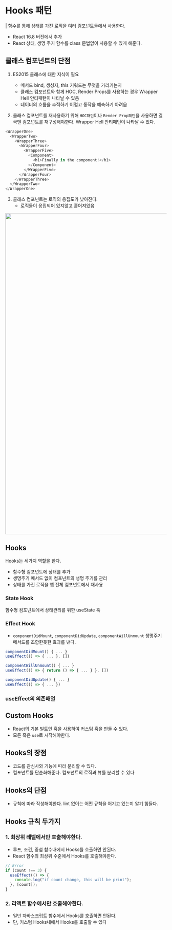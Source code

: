 # Hooks 패턴

| 함수를 통해 상태를 가진 로직을 여러 컴포넌트들에서 사용한다.

- React 16.8 버전에서 추가
- React 상태, 생명 주기 함수를 class 문법없이 사용할 수 있게 해준다.

## 클래스 컴포넌트의 단점

1. ES2015 클래스에 대한 지식이 필요

   - 메서드 bind, 생성자, this 키워드는 무엇을 가리키는지
   - 클래스 컴포넌트와 함께 HOC, Render Props를 사용하는 경우 Wrapper Hell 안티패턴이 나타날 수 있음
   - 데이터의 흐름을 추적하기 어렵고 동작을 예측하기 아려움

2. 클래스 컴포넌트를 재사용하기 위해 `HOC패턴`이나 `Render Prop패턴`을 사용하면 결국엔 컴포넌트를 재구성해야한다. Wrapper Hell 안티패턴이 나타날 수 있다.

```js
<WrapperOne>
  <WrapperTwo>
    <WrapperThree>
      <WrapperFour>
        <WrapperFive>
          <Component>
            <h1>Finally in the component!</h1>
          </Component>
        </WrapperFive>
      </WrapperFour>
    </WrapperThree>
  </WrapperTwo>
</WrapperOne>
```

3. 클래스 컴포넌트는 로직의 응집도가 낮아진다.
   - 로직들이 응집되어 있지않고 흩어져있음

<img src="https://patterns-dev-kr.github.io/static/e7c7779aca248f5471a3753fa4f175ed/2b73a/hooks02.png" width="1000" />

## Hooks

Hooks는 세가지 역할을 한다.

- 함수형 컴포넌트에 상태를 추가
- 생명주기 메서드 없이 컴포넌트의 생명 주기를 관리
- 상태를 가진 로직을 앱 전체 컴포넌트에서 재사용

### State Hook

함수형 컴포넌트에서 상태관리를 위한 useState 훅

### Effect Hook

- `componentDidMount`, `componentDidUpdate`, `componentWillUnmount` 생명주기 메서드를 조합한듯한 효과를 낸다.

```js
componentDidMount() { ... }
useEffect(() => { ... }, [])

componentWillUnmount() { ... }
useEffect(() => { return () => { ... } }, [])

componentDidUpdate() { ... }
useEffect(() => { ... })
```

### useEffect의 의존배열

## Custom Hooks

- React의 기본 빌트인 훅을 사용하여 커스텀 훅을 만들 수 있다.
- 모든 훅은 `use`로 시작해야한다.

## Hooks의 장점

- 코드를 관심사와 기능에 따라 분리할 수 있다.
- 컴포넌트를 단순화해준다. 컴포넌트의 로직과 뷰를 분리할 수 있다

## Hooks의 단점

- 규칙에 따라 작성해야한다. lint 없이는 어떤 규칙을 어기고 있는지 알기 힘들다.

## Hooks 규칙 두가지

### 1. 최상위 레벨에서만 호출해야한다.

- 루프, 조건, 중첩 함수내에서 Hooks를 호출하면 안된다.
- React 함수의 최상위 수준에서 Hooks를 호출해야한다.

```js
// Error
if (count !== 3) {
  useEffect(() => {
    console.log("if count change, this will be print");
  }, [count]);
}
```

### 2. 리액트 함수에서만 호출해야한다.

- 일반 자바스크립트 함수에서 Hooks를 호출하면 안된다.
- 단, 커스텀 Hooks내에서 Hooks를 호출할 수 있다
